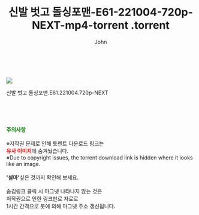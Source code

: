 ﻿---
layout: post
title:  "                   신발 벗고 돌싱포맨-E61-221004-720p-NEXT-mp4-torrent                .torrent"
author: John
categories: [ 영화 ]
tags: [  ]
image: https://torrentrj57.com/uploadfile/full/522c5894d3c184202bb299865d16997590442e4c.jpg 
description: "                   신발 벗고 돌싱포맨-E61-221004-720p-NEXT-mp4-torrent                 torrent 정보 공유"
toc: true
toc_sticky: true
---

<br>
<p><img src="https://torrentrj57.com/uploadfile/full/522c5894d3c184202bb299865d16997590442e4c.jpg"/></p>
 신발 벗고 돌싱포맨.E61.221004.720p-NEXT  
    
<br><br><br>
<p data-ke-size="size16"><b><span style="color: green;">주의사항</span></b><br /><br />※저작권 문제로 인해 토렌트 다운로드 링크는<br /><b><span style="color: red;">유사 이미지</span></b>에 숨겨뒀습니다.<br />※Due to copyright issues, the torrent download link is hidden where it looks like an image.<br /><br /><b>'설마'</b>싶은 것까지 확인해 보세요.<br /><br />숨김링크 클릭 시 마그넷 나타나지 않는 것은<br />저작권으로 인한 링크만료 자료로<br />1시간 간격으로 봇에 의해 마그넷 주소 갱신됩니다.</p>
